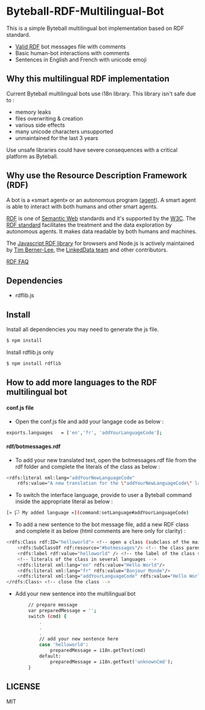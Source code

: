 # Byteball-RDF-Multilingual-Bot

This is a simple Byteball multilingual bot implementation based on RDF standard.

- [Valid RDF](https://www.w3.org/RDF/Validator/rdfval?URI=https%3A%2F%2Fraw.githubusercontent.com%2Fn-ric-v%2FByteball-RDF-Multilingual-Bot%2Fmaster%2Frdf%2Fbotmessages.rdf&PARSE=Parse+URI%3A+&TRIPLES_AND_GRAPH=PRINT_BOTH&FORMAT=PNG_EMBED) bot messages file with comments
- Basic human-bot interactions with comments
- Sentences in English and French with unicode emoji


## Why this multilingual RDF implementation

Current Byteball multilingual bots use i18n library. This library isn't safe due to :
- memory leaks
- files overwriting & creation
- various side effects
- many unicode characters unsupported
- unmaintained for the last 3 years

Use unsafe libraries could have severe consequences with a critical platform as Byteball.

## Why use the Resource Description Framework (RDF)

A bot is a «smart agent» or an autonomous program ([agent](https://en.wikipedia.org/wiki/Software_agent)). A smart agent is able to interact with both humans and other smart agents.

[RDF](https://en.wikipedia.org/wiki/Resource_Description_Framework) is one of [Semantic Web](https://en.wikipedia.org/wiki/Semantic_Web) standards and it's supported by the [W3C](https://en.wikipedia.org/wiki/World_Wide_Web_Consortium). The [RDF standard](https://www.w3.org/RDF/) facilitates the treatment and the data exploration by autonomous agents. It makes data readable by both humans and machines.

The [Javascript RDF library](https://www.npmjs.com/package/rdflib) for browsers and Node.js is actively maintained by [Tim Berner-Lee](https://en.wikipedia.org/wiki/Tim_Berners-Lee), the [LinkedData team](https://github.com/linkeddata/rdflib.js) and other contributors.

[RDF FAQ](https://www.w3.org/RDF/FAQ.html)

## Dependencies

- rdflib.js 

## Install

Install all dependencies you may need to generate the js file.

```bash
$ npm install
```

Install rdflib.js only

```bash
$ npm install rdflib
```
## How to add more languages to the RDF multilingual bot

#### conf.js file
- Open the conf.js file and add your langage code as below :
```bash
exports.languages 	= ['en','fr', 'addYourLanguageCode'];
```

#### rdf/botmessages.rdf
- To add your new translated text, open the botmessages.rdf file from the rdf folder and complete the literals of the class as below :
```bash
<rdfs:literal xml:lang="addYourNewLanguageCode" 
	rdfs:value="A new translation for the \"addYourNewLanguageCode\" language"/>
```

- To switch the interface language, provide to user a Byteball command inside the appropriate literal as below :
```bash
[» 🏳 My added language «](command:setLanguage#addYourLanguageCode)
```

- To add a new sentence to the bot message file, add a new RDF class and complete it as below (html comments are here only for clarity) :
```bash
<rdfs:Class rdf:ID="helloworld"> <!-- open a class (subclass of the main class) -->
	<rdfs:SubClassOf rdf:resource="#botmessages"/> <!-- the class parent of this class -->
	<rdfs:label rdf:value="helloworld" /> <!-- the label of the class subject -->
	<!-- literals of the class in several languages -->
	<rdfs:literal xml:lang="en" rdfs:value="Hello World"/>
	<rdfs:literal xml:lang="fr" rdfs:value="Bonjour Monde"/> 
	<rdfs:literal xml:lang="addYourLanguageCode" rdfs:value="Hello World in your new language"/> 
</rdfs:Class> <!-- close the class -->
```

- Add your new sentence into the multilingual bot
```bash
		// prepare message
		var preparedMessage = '';
		switch (cmd) {
			.	
			.
			.
			// add your new sentence here
			case 'helloworld':
				preparedMessage = i18n.getText(cmd)
			default:
				preparedMessage = i18n.getText('unknownCmd');
		}
```

## LICENSE
MIT

